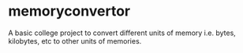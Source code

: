 # memoryconvertor
A basic college project to convert different units of memory i.e. bytes, kilobytes, etc to other units of memories.
